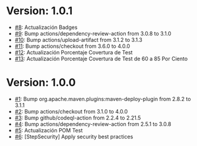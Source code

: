 # Version: 1.0.1

* [#8](https://github.com/Jbranadev/LogsJBSupport/pull/8): Actualización Badges
* [#9](https://github.com/Jbranadev/LogsJBSupport/pull/9): Bump actions/dependency-review-action from 3.0.8 to 3.1.0
* [#10](https://github.com/Jbranadev/LogsJBSupport/pull/10): Bump actions/upload-artifact from 3.1.2 to 3.1.3
* [#11](https://github.com/Jbranadev/LogsJBSupport/pull/11): Bump actions/checkout from 3.6.0 to 4.0.0
* [#12](https://github.com/Jbranadev/LogsJBSupport/pull/12): Actualización Porcentaje Covertura de Test
* [#13](https://github.com/Jbranadev/LogsJBSupport/pull/13): Actualización Porcentaje Covertura de Test de 60 a 85 Por Ciento


# Version: 1.0.0

* [#1](https://github.com/Jbranadev/LogsJBSupport/pull/1): Bump org.apache.maven.plugins:maven-deploy-plugin from 2.8.2
  to 3.1.1
* [#2](https://github.com/Jbranadev/LogsJBSupport/pull/2): Bump actions/checkout from 3.1.0 to 4.0.0
* [#3](https://github.com/Jbranadev/LogsJBSupport/pull/3): Bump github/codeql-action from 2.2.4 to 2.21.5
* [#4](https://github.com/Jbranadev/LogsJBSupport/pull/4): Bump actions/dependency-review-action from 2.5.1 to 3.0.8
* [#5](https://github.com/Jbranadev/LogsJBSupport/pull/5): Actualización POM Test
* [#6](https://github.com/Jbranadev/LogsJBSupport/pull/6): [StepSecurity] Apply security best practices
